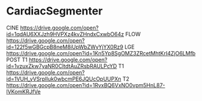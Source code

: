 # CardiacSegmenter

CINE https://drive.google.com/open?id=1qdAU6XXJzh9HVPXz4kvZHndxCxwbO64z
FLOW https://drive.google.com/open?id=122f5wGBGcpB8neM8iUpWbZWyYjYX0Rz9
LGE https://drive.google.com/open?id=1Kn5Yp8SgOMZ3ZRcetMhtKrI4ZjO6LMfb 
POST T1 https://drive.google.com/open?id=1vzuxZkw7yaNR0CItdtAuZRsbRAULPcYD
T1 https://drive.google.com/open?id=1VUH_yVSrpIluk0wbcmPE6JQUcOpUUPXn
T2 https://drive.google.com/open?id=1RvxBQ6VxNO0vpm5HnL87-lVKomKRJfVe
